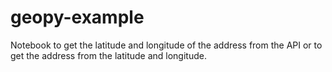 # geopy-example
Notebook to get the latitude and longitude of the address from the API or to get the address from the latitude and longitude.
